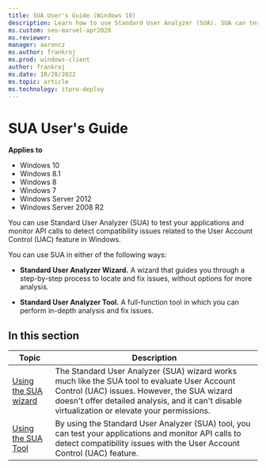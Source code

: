 ```yaml
---
title: SUA User's Guide (Windows 10)
description: Learn how to use Standard User Analyzer (SUA). SUA can test your apps and monitor API calls to detect compatibility issues related to the Windows User Account Control (UAC) feature.
ms.custom: seo-marvel-apr2020
ms.reviewer: 
manager: aaroncz
ms.author: frankroj
ms.prod: windows-client
author: frankroj
ms.date: 10/28/2022
ms.topic: article
ms.technology: itpro-deploy
---
```


# SUA User's Guide

**Applies to**

-   Windows 10
-   Windows 8.1
-   Windows 8
-   Windows 7
-   Windows Server 2012
-   Windows Server 2008 R2

You can use Standard User Analyzer (SUA) to test your applications and monitor API calls to detect compatibility issues related to the User Account Control (UAC) feature in Windows.

You can use SUA in either of the following ways:

-   **Standard User Analyzer Wizard.** A wizard that guides you through a step-by-step process to locate and fix issues, without options for more analysis.

-   **Standard User Analyzer Tool.** A full-function tool in which you can perform in-depth analysis and fix issues.

## In this section

|Topic|Description|
|--- |--- |
|[Using the SUA wizard](using-the-sua-wizard.md)|The Standard User Analyzer (SUA) wizard works much like the SUA tool to evaluate User Account Control (UAC) issues. However, the SUA wizard doesn't offer detailed analysis, and it can't disable virtualization or elevate your permissions.|
|[Using the SUA Tool](using-the-sua-tool.md)|By using the Standard User Analyzer (SUA) tool, you can test your applications and monitor API calls to detect compatibility issues with the User Account Control (UAC) feature.|